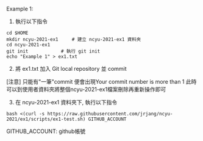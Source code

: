 Example 1:

1. 執行以下指令

```
cd $HOME
mkdir ncyu-2021-ex1		# 建立 ncyu-2021-ex1 資料夾
cd ncyu-2021-ex1
git init			# 執行 git init
echo "Example 1" > ex1.txt
```

2. 將 ex1.txt 加入 Git local repository 並 commit

[注意] 只能有"一筆"commit
便會出現Your commit number is more than 1 此時可以到使用者資料夾將整個ncyu-2021-ex1檔案刪除再重新操作即可

3. 在 ncyu-2021-ex1 資料夾下, 執行以下指令


```
bash <(curl -s https://raw.githubusercontent.com/jrjang/ncyu-2021/ex1/scripts/ex1-test.sh) GITHUB_ACCOUNT
```

GITHUB_ACCOUNT: github帳號
